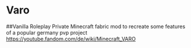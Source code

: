 # Varo

##Vanilla Roleplay
Private Minecraft fabric mod to recreate some features of a popular germany pvp project 
https://youtube.fandom.com/de/wiki/Minecraft_VARO